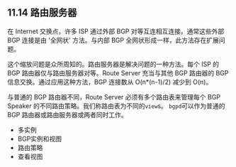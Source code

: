 ## 11.14 路由服务器

在 Internet 交换点，许多 ISP 通过外部 BGP 对等互连相互连接。通常这些外部 BGP 连接是由 '全网状' 方法。与内部 BGP 全网状形成一样，此方法存在扩展问题。

这个缩放问题是众所周知的。路由服务器是解决问题的一种方法。每个 ISP 的 BGP 路由器仅与路由服务器对等。Route Server 充当与其他 BGP 路由器的 BGP 信息交换。通过应用这种方法，BGP 连接数从 O(n*(n-1)/2) 减少到 O(n)。

与普通的 BGP 路由器不同，Route Server 必须有多个路由表来管理每个 BGP Speaker 的不同路由策略。我们称路由表为不同的`view`s。 `bgpd`可以作为普通的 BGP 路由器或路由服务器或两者同时工作。

- 多实例
- BGP实例和视图
- 路由策略
- 查看视图

